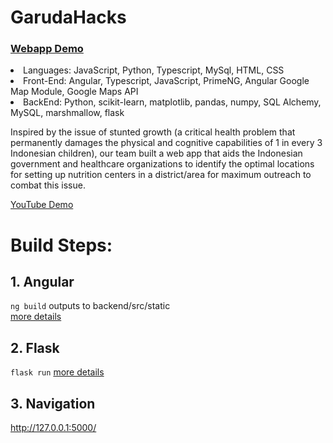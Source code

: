 # GarudaHacks
<h3><a href="https://mediloc.herokuapp.com/">Webapp Demo</a></h3>
<li>Languages: JavaScript, Python, Typescript, MySql, HTML, CSS
<li>Front-End: Angular, Typescript, JavaScript, PrimeNG, Angular Google Map Module, Google Maps API
<li>BackEnd: Python, scikit-learn, matplotlib, pandas, numpy, SQL Alchemy, MySQL, marshmallow, flask

<p>Inspired by the issue of stunted growth (a critical health problem that permanently damages the physical and cognitive capabilities of 1 in every 3 Indonesian children), our team built a web app that aids the Indonesian government and healthcare organizations to identify the optimal locations for setting up nutrition centers in a district/area for maximum outreach to combat this issue.</p>

<a href="https://youtu.be/Pc7popKlCME">YouTube Demo</a>

# Build Steps:
## 1. Angular
`ng build` outputs to backend/src/static
<br>
<a href="https://github.com/Aquilae00/GarudaHacks/tree/master/frontend">more details</a>
## 2. Flask
`flask run`
<a href="https://github.com/Aquilae00/GarudaHacks/tree/master/backend">more details</a>
## 3. Navigation
http://127.0.0.1:5000/
